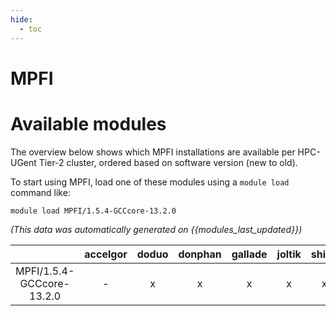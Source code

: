 ```yaml
---
hide:
  - toc
---
```


MPFI
====

# Available modules


The overview below shows which MPFI installations are available per HPC-UGent Tier-2 cluster, ordered based on software version (new to old).

To start using MPFI, load one of these modules using a `module load` command like:

```shell
module load MPFI/1.5.4-GCCcore-13.2.0
```

*(This data was automatically generated on {{modules_last_updated}})*  

| |accelgor|doduo|donphan|gallade|joltik|shinx|
| :---: | :---: | :---: | :---: | :---: | :---: | :---: |
|MPFI/1.5.4-GCCcore-13.2.0|-|x|x|x|x|x|
